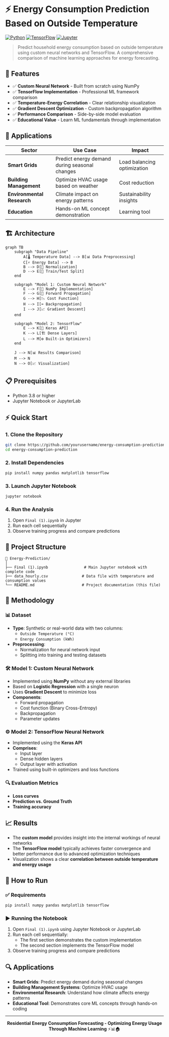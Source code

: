 # ⚡ Energy Consumption Prediction Based on Outside Temperature

[![Python](https://img.shields.io/badge/Python-3.8+-blue.svg?logo=python)](https://python.org)
[![TensorFlow](https://img.shields.io/badge/TensorFlow-2.x-orange.svg?logo=tensorflow)](https://tensorflow.org)
[![Jupyter](https://img.shields.io/badge/Jupyter-Notebook-orange.svg?logo=jupyter)](https://jupyter.org)

> Predict household energy consumption based on outside temperature using custom neural networks and TensorFlow. A comprehensive comparison of machine learning approaches for energy forecasting.

## 🚀 Features

- ✅ **Custom Neural Network** - Built from scratch using NumPy
- ✅ **TensorFlow Implementation** - Professional ML framework comparison
- ✅ **Temperature-Energy Correlation** - Clear relationship visualization
- ✅ **Gradient Descent Optimization** - Custom backpropagation algorithm
- ✅ **Performance Comparison** - Side-by-side model evaluation
- ✅ **Educational Value** - Learn ML fundamentals through implementation

## 🎯 Applications

| Sector | Use Case | Impact |
|--------|----------|--------|
| **Smart Grids** | Predict energy demand during seasonal changes | Load balancing optimization |
| **Building Management** | Optimize HVAC usage based on weather | Cost reduction |
| **Environmental Research** | Climate impact on energy patterns | Sustainability insights |
| **Education** | Hands-on ML concept demonstration | Learning tool |

## 🏗️ Architecture

```mermaid
graph TB
    subgraph "Data Pipeline"
        A[🌡️ Temperature Data] --> B[📊 Data Preprocessing]
        C[⚡ Energy Data] --> B
        B --> D[🔄 Normalization]
        D --> E[📝 Train/Test Split]
    end
    
    subgraph "Model 1: Custom Neural Network"
        E --> F[🧮 NumPy Implementation]
        F --> G[🔄 Forward Propagation]
        G --> H[📉 Cost Function]
        H --> I[⬅️ Backpropagation]
        I --> J[📈 Gradient Descent]
    end
    
    subgraph "Model 2: TensorFlow"
        E --> K[🔧 Keras API]
        K --> L[🏗️ Dense Layers]
        L --> M[⚙️ Built-in Optimizers]
    end
    
    J --> N[📊 Results Comparison]
    M --> N
    N --> O[📈 Visualization]
```

## 📋 Prerequisites

- Python 3.8 or higher
- Jupyter Notebook or JupyterLab

## ⚡ Quick Start

### 1. Clone the Repository
```bash
git clone https://github.com/yourusername/energy-consumption-prediction.git
cd energy-consumption-prediction
```

### 2. Install Dependencies
```bash
pip install numpy pandas matplotlib tensorflow
```

### 3. Launch Jupyter Notebook
```bash
jupyter notebook
```

### 4. Run the Analysis
1. Open `Final (1).ipynb` in Jupyter
2. Run each cell sequentially
3. Observe training progress and compare predictions

## 📂 Project Structure

```
📁 Energy-Prediction/
│
├── Final (1).ipynb                # Main Jupyter notebook with complete code
├── data_hourly.csv               # Data file with temperature and consumption values
└── README.md                     # Project documentation (this file)
```

## 🧠 Methodology

### 📊 Dataset
- **Type**: Synthetic or real-world data with two columns:
  - `Outside Temperature (°C)`
  - `Energy Consumption (kWh)`
- **Preprocessing**:
  - Normalization for neural network input
  - Splitting into training and testing datasets

### 🛠️ Model 1: Custom Neural Network
- Implemented using **NumPy** without any external libraries
- Based on **Logistic Regression** with a single neuron
- Uses **Gradient Descent** to minimize loss
- **Components**:
  - Forward propagation
  - Cost function (Binary Cross-Entropy)
  - Backpropagation
  - Parameter updates

### ⚙️ Model 2: TensorFlow Neural Network
- Implemented using the **Keras API**
- **Comprises**:
  - Input layer
  - Dense hidden layers
  - Output layer with activation
- Trained using built-in optimizers and loss functions

### 🔍 Evaluation Metrics
- **Loss curves**
- **Prediction vs. Ground Truth**
- **Training accuracy**

## 📈 Results

- The **custom model** provides insight into the internal workings of neural networks
- The **TensorFlow model** typically achieves faster convergence and better performance due to advanced optimization techniques
- Visualization shows a clear **correlation between outside temperature and energy usage**

## 🔧 How to Run

### ✅ Requirements
```bash
pip install numpy pandas matplotlib tensorflow
```

### ▶️ Running the Notebook
1. Open `Final (1).ipynb` using Jupyter Notebook or JupyterLab
2. Run each cell sequentially:
   - The first section demonstrates the custom implementation
   - The second section implements the TensorFlow model
3. Observe training progress and compare predictions

## 🔍 Applications

- **Smart Grids**: Predict energy demand during seasonal changes
- **Building Management Systems**: Optimize HVAC usage
- **Environmental Research**: Understand how climate affects energy patterns  
- **Educational Tool**: Demonstrates core ML concepts through hands-on coding

---

<div align="center">
  <strong>Residential Energy Consumption Forecasting - Optimizing Energy Usage Through Machine Learning</strong> ⚡📊🏠
</div>
